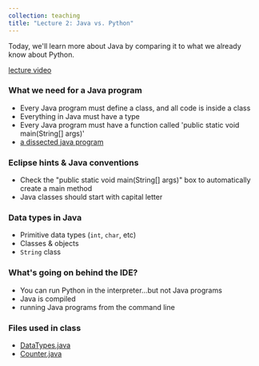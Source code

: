 ```yaml
---
collection: teaching
title: "Lecture 2: Java vs. Python"
---
```


Today, we'll learn more about Java by comparing it to what we already know
about Python.

[lecture video]()


### What we need for a Java program
* Every Java program must define a class, and all code is inside a class
* Everything in Java must have a type
* Every Java program must have a function called 'public static void main(String[] args)'
* [a dissected java program](https://lgw2.github.io/teaching/csci132-fall-2022/lectures/prog.pdf)

### Eclipse hints & Java conventions
* Check the "public static void main(String[] args)" box to automatically
	create a main method
* Java classes should start with capital letter

### Data types in Java
* Primitive data types (`int`, `char`, etc)
* Classes & objects
* `String` class

### What's going on behind the IDE?
* You can run Python in the interpreter...but not Java programs
* Java is compiled
* running Java programs from the command line

### Files used in class
* [DataTypes.java](https://lgw2.github.io/teaching/csci132-fall-2022/lectures/DataTypes.java)
* [Counter.java]()
